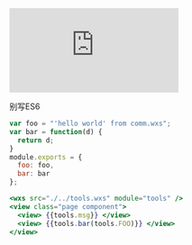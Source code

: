 ![WXS](https://developers.weixin.qq.com/miniprogram/dev/reference/wxs/01wxs-module.html)

别写ES6

```js
var foo = "'hello world' from comm.wxs";
var bar = function(d) {
  return d;
}
module.exports = {
  foo: foo,
  bar: bar
};
```

```jsx
<wxs src="./../tools.wxs" module="tools" />
<view class="page component">
  <view> {{tools.msg}} </view>
  <view> {{tools.bar(tools.FOO)}} </view>
</view>
```